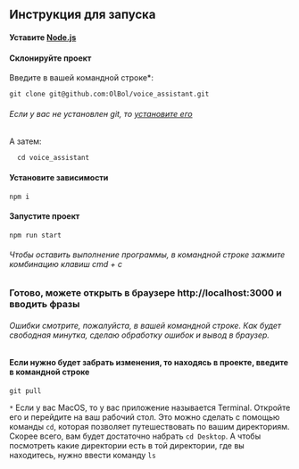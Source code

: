 ## Инструкция для запуска
#### Уставите [Node.js](https://nodejs.org/ru/download/)
#### Склонируйте проект
Введите в вашей командной строке*:

    git clone git@github.com:OlBol/voice_assistant.git
###### Если у вас не установлен git, то [установите его](https://git-scm.com/downloads)
А затем: 
 
      cd voice_assistant


#### Установите зависимости
    npm i

#### Запустите проект 
    npm run start
###### Чтобы оставить выполнение программы, в командной строке зажмите комбинацию клавиш cmd + с

### Готово, можете открыть в браузере http://localhost:3000 и вводить фразы
###### Ошибки смотрите, пожалуйста, в вашей командной строке. Как будет свободная минутка, сделаю обработку ошибок и вывод в браузер.

#### Если нужно будет забрать изменения, то находясь в проекте, введите в командной строке
    git pull


`*` Если у вас MacOS, то у вас приложение называется Terminal. Откройте его и перейдите на ваш рабочий стол. Это можно сделать с помощью команды `cd`, которая позволяет путешествовать по вашим директориям. 
Скорее всего, вам будет достаточно набрать `cd Desktop`. А чтобы посмотреть какие директории есть в той директории, где вы находитесь, нужно ввести команду `ls`
